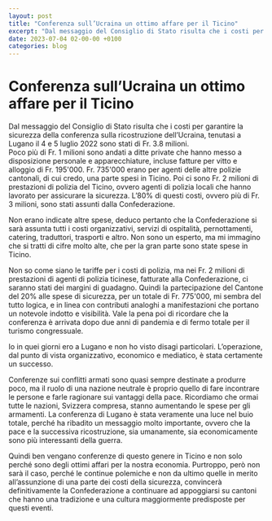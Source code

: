 ```yaml
---
layout: post
title: "Conferenza sull’Ucraina un ottimo affare per il Ticino"
excerpt: "Dal messaggio del Consiglio di Stato risulta che i costi per garantire la sicurezza della conferenza sulla ricostruzione dell’Ucraina, tenutasi a Lugano il 4 e 5 luglio 2022 sono stati di Fr. 3.8 milioni.  "
date: 2023-07-04 02-00-00 +0100
categories: blog
---
```


# Conferenza sull’Ucraina un ottimo affare per il Ticino

Dal messaggio del Consiglio di Stato risulta che i costi per garantire la sicurezza della conferenza sulla ricostruzione dell’Ucraina, tenutasi a Lugano il 4 e 5 luglio 2022 sono stati di Fr. 3.8 milioni.  
 Poco più di Fr. 1 milioni sono andati a ditte private che hanno messo a disposizione personale e apparecchiature, incluse fatture per vitto e alloggio di Fr. 195'000\. Fr. 735'000 erano per agenti delle altre polizie cantonali, di cui credo, una parte spesi in Ticino. Poi ci sono Fr. 2 milioni di prestazioni di polizia del Ticino, ovvero agenti di polizia locali che hanno lavorato per assicurare la sicurezza. L’80% di questi costi, ovvero più di Fr. 3 milioni, sono stati assunti dalla Confederazione.

Non erano indicate altre spese, deduco pertanto che la Confederazione si sarà assunta tutti i costi organizzativi, servizi di ospitalità, pernottamenti, catering, traduttori, trasporti e altro. Non sono un esperto, ma mi immagino che si tratti di cifre molto alte, che per la gran parte sono state spese in Ticino.

Non so come siano le tariffe per i costi di polizia, ma nei Fr. 2 milioni di prestazioni di agenti di polizia ticinese, fatturate alla Confederazione, ci saranno stati dei margini di guadagno. Quindi la partecipazione del Cantone del 20% alle spese di sicurezza, per un totale di Fr. 775'000, mi sembra del tutto logica, e in linea con contributi analoghi a manifestazioni che portano un notevole indotto e visibilità. Vale la pena poi di ricordare che la conferenza è arrivata dopo due anni di pandemia e di fermo totale per il turismo congressuale.

Io in quei giorni ero a Lugano e non ho visto disagi particolari. L’operazione, dal punto di vista organizzativo, economico e mediatico, è stata certamente un successo.

Conferenze sui conflitti armati sono quasi sempre destinate a produrre poco, ma il ruolo di una nazione neutrale è proprio quello di fare incontrare le persone e farle ragionare sui vantaggi della pace. Ricordiamo che ormai tutte le nazioni, Svizzera compresa, stanno aumentando le spese per gli armamenti. La conferenza di Lugano è stata veramente una luce nel buio totale, perché ha ribadito un messaggio molto importante, ovvero che la pace e la successiva ricostruzione, sia umanamente, sia economicamente sono più interessanti della guerra.

Quindi ben vengano conferenze di questo genere in Ticino e non solo perché sono degli ottimi affari per la nostra economia. Purtroppo, però non sarà il caso, perché le continue polemiche e non da ultimo quelle in merito all’assunzione di una parte dei costi della sicurezza, convincerà definitivamente la Confederazione a continuare ad appoggiarsi su cantoni che hanno una tradizione e una cultura maggiormente predisposte per questi eventi.

